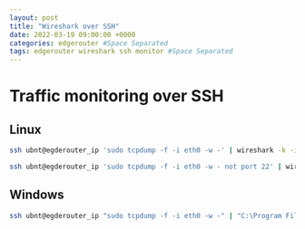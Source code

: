 ```yaml
---
layout: post
title: "Wireshark over SSH"
date: 2022-03-19 09:00:00 +0000
categories: edgerouter #Space Separated
tags: edgerouter wireshark ssh monitor #Space Separated
---
```

# Traffic monitoring over SSH

## Linux

```sh
ssh ubnt@egderouter_ip 'sudo tcpdump -f -i eth0 -w -' | wireshark -k -i -
```

```sh
ssh ubnt@egderouter_ip 'sudo tcpdump -f -i eth0 -w - not port 22' | wireshark -k -i -
```

## Windows

```sh
ssh ubnt@egderouter_ip "sudo tcpdump -f -i eth0 -w -" | "C:\Program Files\Wireshark\Wireshark.exe" -k -i -
```
